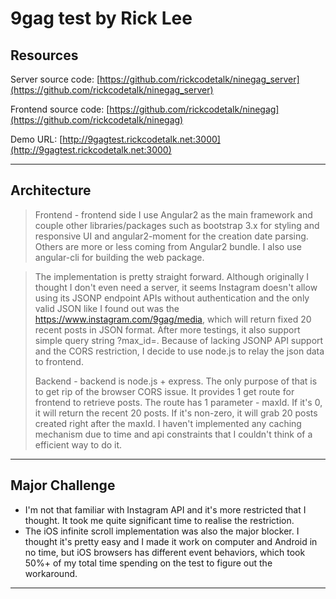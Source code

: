 9gag test by Rick Lee
===================

Resources
-------------
Server source code: [https://github.com/rickcodetalk/ninegag_server](https://github.com/rickcodetalk/ninegag_server)

Frontend source code: [https://github.com/rickcodetalk/ninegag](https://github.com/rickcodetalk/ninegag)

Demo URL: [http://9gagtest.rickcodetalk.net:3000](http://9gagtest.rickcodetalk.net:3000)

----------
Architecture
-------------
> Frontend - frontend side I use Angular2 as the main framework and couple other libraries/packages such as bootstrap 3.x for styling and responsive UI and angular2-moment for the creation date parsing. Others are more or less coming from Angular2 bundle. I also use angular-cli for building the web package.

> The implementation is pretty straight forward. Although originally I thought I don't even need a server, it seems Instagram doesn't allow using its JSONP endpoint APIs without authentication and the only valid JSON like I found out was the https://www.instagram.com/9gag/media, which will return fixed 20 recent posts in JSON format. After more testings, it also support simple query string ?max_id=<id>. Because of lacking JSONP API support and the CORS restriction, I decide to use node.js to relay the json data to frontend.
> 
> Backend - backend is node.js + express. The only purpose of that is to get rip of the browser CORS issue. It provides 1 get route for frontend to retrieve posts. The route has 1 parameter - maxId. If it's 0, it will return the recent 20 posts. If it's non-zero, it will grab 20 posts created right after the maxId. 
> I haven't implemented any caching mechanism due to time and api constraints that I couldn't think of a efficient way to do it.
 
----------
Major Challenge
-------------

 - I'm not that familiar with Instagram API and it's more restricted that I thought. It took me quite significant time to realise the restriction.
 - The iOS infinite scroll implementation was also the major blocker. I thought it's pretty easy and I made it work on computer and Android in no time, but iOS browsers has different event behaviors, which took 50%+ of my total time spending on the test to figure out the workaround.

----------


  




